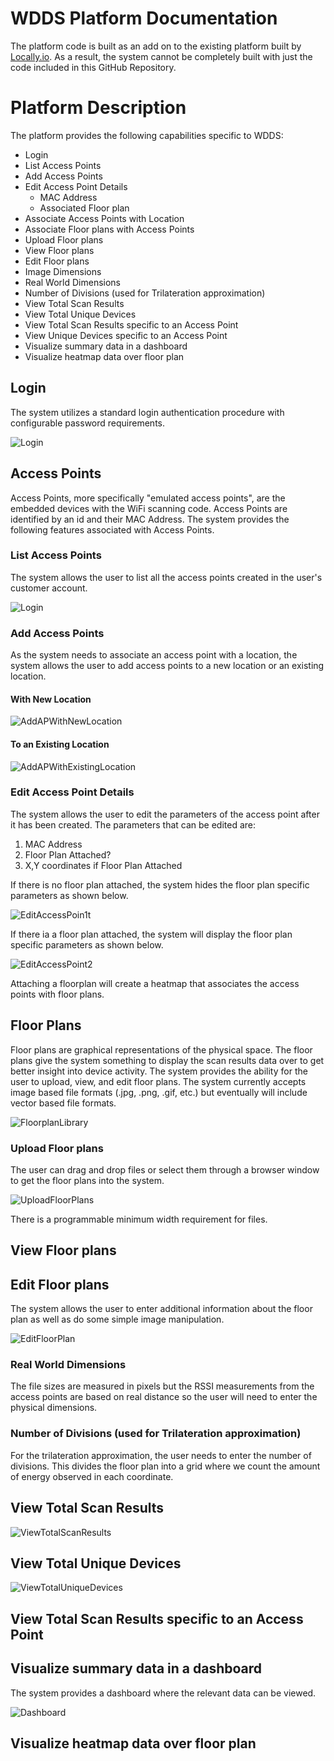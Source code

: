 # WDDS Platform Documentation

The platform code is built as an add on to the existing platform built by [Locally.io](https://locally.io). As a result, the system cannot be completely built with just the code included in this GitHub Repository.

# Platform Description

The platform provides the following capabilities specific to WDDS:

* Login
* List Access Points
* Add Access Points
* Edit Access Point Details
  * MAC Address
  * Associated Floor plan
* Associate Access Points with Location
* Associate Floor plans with Access Points
* Upload Floor plans
* View Floor plans
* Edit Floor plans
 * Image Dimensions
 * Real World Dimensions
 * Number of Divisions (used for Trilateration approximation)
* View Total Scan Results
* View Total Unique Devices
* View Total Scan Results specific to an Access Point
* View Unique Devices specific to an Access Point
* Visualize summary data in a dashboard
* Visualize heatmap data over floor plan

## Login
The system utilizes a standard login authentication procedure with configurable password requirements.

![Login](../Documentation/Images/dgmd-599-platform-login-dec2018.png)

## Access Points
Access Points, more specifically "emulated access points", are the embedded devices with the WiFi scanning code. Access Points are identified by an id and their MAC Address. The system provides the following features associated with Access Points.

### List Access Points
The system allows the user to list all the access points created in the user's customer account.

![Login](../Documentation/Images/dgmd-599-platform-listaccesspoints-dec2018.png)

### Add Access Points
As the system needs to associate an access point with a location, the system allows the user to add access points to a new location or an existing location.

#### With New Location
![AddAPWithNewLocation](../Documentation/Images/dgmd-599-platform-add-accesspoint-newlocation-dec2018.png)
#### To an Existing Location
![AddAPWithExistingLocation](../Documentation/Images/dgmd-599-platform-add-accesspoint-existinglocation-dec2018.png)

### Edit Access Point Details
The system allows the user to edit the parameters of the access point after it has been created. The parameters that can be edited are:
1. MAC Address
2. Floor Plan Attached?
3. X,Y coordinates if Floor Plan Attached

If there is no floor plan attached, the system hides the floor plan specific parameters as shown below.

![EditAccessPoin1t](../Documentation/Images/dgmd-599-platform-editaccesspoint1-dec2018.png)

If there ia a floor plan attached, the system will display the floor plan specific parameters as shown below.

![EditAccessPoint2](../Documentation/Images/dgmd-599-platform-editaccesspoint2-dec2018.png)

Attaching a floorplan will create a heatmap that associates the access points with floor plans.

## Floor Plans
Floor plans are graphical representations of the physical space. The floor plans give the system something to display the scan results data over to get better insight into device activity. The system provides the ability for the user to upload, view, and edit floor plans. The system currently accepts image based file formats (.jpg, .png, .gif, etc.) but eventually will include vector based file formats.

![FloorplanLibrary](../Documentation/Images/dgmd-599-platform-floorplanlibrary-dec2018.png)

### Upload Floor plans
The user can drag and drop files or select them through a browser window to get the floor plans into the system. 

![UploadFloorPlans](../Documentation/Images/dgmd-599-platform-uploadfloorplan-dec2018.png)

There is a programmable minimum width requirement for files.

## View Floor plans
## Edit Floor plans

The system allows the user to enter additional information about the floor plan as well as do some simple image manipulation.

![EditFloorPlan](../Documentation/Images/dgmd-599-platform-editfloorplan-dec2018.png)

### Real World Dimensions
The file sizes are measured in pixels but the RSSI measurements from the access points are based on real distance so the user will need to enter the physical dimensions.

### Number of Divisions (used for Trilateration approximation)

For the trilateration approximation, the user needs to enter the number of divisions. This divides the floor plan into a grid where we count the amount of energy observed in each coordinate.

## View Total Scan Results

![ViewTotalScanResults](../Documentation/Images/dgmd-599-platform-listtotalscanresults-dec2018.png)

## View Total Unique Devices

![ViewTotalUniqueDevices](../Documentation/Images/dgmd-599-platform-listtotaluniquedevices-dec2018.png)

## View Total Scan Results specific to an Access Point

## Visualize summary data in a dashboard
The system provides a dashboard where the relevant data can be viewed.

![Dashboard](../Documentation/Images/dgmd-599-platform-dashboard1-dec2018.png)

## Visualize heatmap data over floor plan
